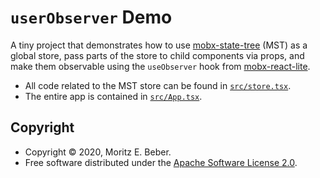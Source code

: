 # `userObserver` Demo

A tiny project that demonstrates how to use
[mobx-state-tree](https://mobx-state-tree.js.org/) (MST) as a global store,
pass parts of the store to child components via props, and make them
observable using the `useObserver` hook from
[mobx-react-lite](https://mobx-react.js.org/).

- All code related to the MST store can be found in [`src/store.tsx`](src/store.tsx).
- The entire app is contained in [`src/App.tsx`](src/App.tsx).

## Copyright

- Copyright © 2020, Moritz E. Beber.
- Free software distributed under the [Apache Software License
  2.0](https://www.apache.org/licenses/LICENSE-2.0).
